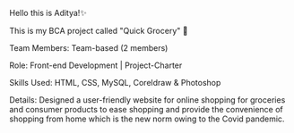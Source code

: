 Hello this is Aditya!✨

This is my BCA project called "Quick Grocery" 🛒

Team Members: Team-based (2 members)

Role: Front-end Development | Project-Charter

Skills Used: HTML, CSS, MySQL, Coreldraw & Photoshop

Details: Designed a user-friendly website for online shopping for groceries and consumer products to ease shopping and provide the convenience of shopping from home which is the new norm owing to the Covid pandemic.
